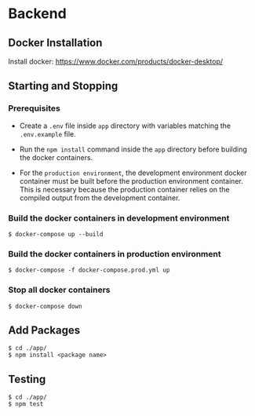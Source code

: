 # Backend

## Docker Installation

Install docker: https://www.docker.com/products/docker-desktop/

## Starting and Stopping

### Prerequisites

- Create a `.env` file inside `app` directory with variables matching the `.env.example` file.

- Run the `npm install` command inside the `app` directory before building the docker containers.

- For the `production environment`, the development environment docker container must be built before the production environment container. This is necessary because the production container relies on the compiled output from the development container.

### Build the docker containers in development environment

    $ docker-compose up --build

### Build the docker containers in production environment

    $ docker-compose -f docker-compose.prod.yml up

### Stop all docker containers

    $ docker-compose down

## Add Packages

    $ cd ./app/
    $ npm install <package name>

## Testing

    $ cd ./app/
    $ npm test
